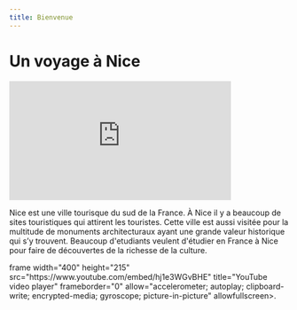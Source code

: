 ```yaml
---
title: Bienvenue
---
```


<h1>Un voyage à Nice</h1>
<p><iframe width="400" height="215" src="https://www.youtube.com/embed/HDZsO7105Ds" title="YouTube video player" frameborder="0" allow="accelerometer; autoplay; clipboard-write; encrypted-media; gyroscope; picture-in-picture" allowfullscreen></iframe></p>

<p>Nice est une ville tourisque du sud de la France. À Nice il y a beaucoup de sites touristiques qui attirent les touristes. Cette ville est aussi visitée pour la multitude de monuments architecturaux ayant une grande valeur historique qui s’y trouvent. Beaucoup d'etudiants veulent d'étudier en France à Nice pour faire de découvertes de la richesse de la culture.

<div class="row"          
<div class="col-am-6">
 </div>
 <div class="col-am-6">
 </div>
 </div>
<p>frame width="400" height="215" src="https://www.youtube.com/embed/hj1e3WGvBHE" title="YouTube video player" frameborder="0" allow="accelerometer; autoplay; clipboard-write; encrypted-media; gyroscope; picture-in-picture" allowfullscreen></iframe>. </p>
</div


           


<p></p>
